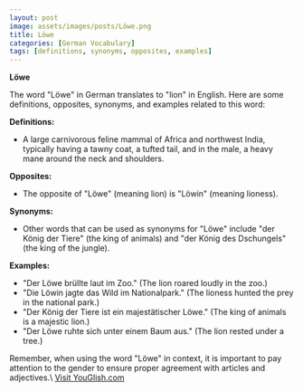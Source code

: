 ```yaml
---
layout: post
image: assets/images/posts/Löwe.png
title: Löwe
categories: [German Vocabulary]
tags: [definitions, synonyms, opposites, examples]
---
```


**Löwe**

The word "Löwe" in German translates to "lion" in English. Here are some definitions, opposites, synonyms, and examples related to this word:

**Definitions:**
- A large carnivorous feline mammal of Africa and northwest India, typically having a tawny coat, a tufted tail, and in the male, a heavy mane around the neck and shoulders.

**Opposites:**
- The opposite of "Löwe" (meaning lion) is "Löwin" (meaning lioness).

**Synonyms:**
- Other words that can be used as synonyms for "Löwe" include "der König der Tiere" (the king of animals) and "der König des Dschungels" (the king of the jungle).

**Examples:**
- "Der Löwe brüllte laut im Zoo." (The lion roared loudly in the zoo.)
- "Die Löwin jagte das Wild im Nationalpark." (The lioness hunted the prey in the national park.)
- "Der König der Tiere ist ein majestätischer Löwe." (The king of animals is a majestic lion.)
- "Der Löwe ruhte sich unter einem Baum aus." (The lion rested under a tree.)

Remember, when using the word "Löwe" in context, it is important to pay attention to the gender to ensure proper agreement with articles and adjectives.\ <a id="yg-widget-0" class="youglish-widget" data-query="Löwe" data-lang="german" data-components="8412" data-auto-start="0" data-bkg-color="theme_light" data-title="How%20to%20pronounce%20Löwe%20in%20German"  rel="nofollow" href="https://youglish.com">Visit YouGlish.com</a><script async src="https://youglish.com/public/emb/widget.js" charset="utf-8"></script>